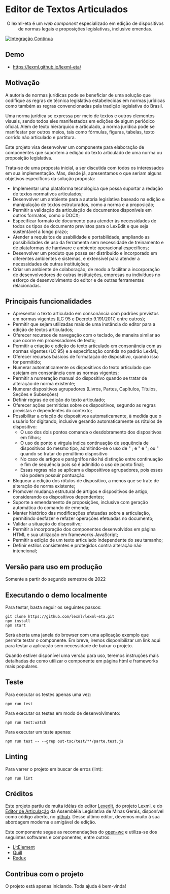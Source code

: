 # Editor de Textos Articulados

<p align="center">O lexml-eta é um <i>web component</i> especializado em edição de dispositivos de normas legais e proposições legislativas, inclusive emendas.</p>

[![Integração Contínua](https://github.com/lexml/lexml-eta/actions/workflows/deploy-demo.yml/badge.svg)](https://github.com/lexml/lexml-eta/actions/workflows/deploy-demo.yml)

## Demo

- https://lexml.github.io/lexml-eta/

## Motivação
A autoria de normas jurídicas pode se beneficiar de uma solução que codifique as regras de técnica legislativa estabelecidas em normas jurídicas como também as regras convencionadas pela tradição legislativa do Brasil. 

Uma norma jurídica se expressa por meio de textos e outros elementos visuais, sendo todos eles manifestados em edições de algum periódico oficial. Além de texto hierárquico e articulado, a norma jurídica pode se manifestar por outros meios, tais como fórmulas, figuras, tabelas, texto corrido não articulado e partitura. 

Este projeto visa desenvolver um componente para elaboração de componentes que suportem a edição do texto articulado de uma norma ou proposição legislativa.

Trata-se de uma proposta inicial, a ser discutida com todos os interessados em sua implementação. Mas, desde já, apresentamos o que seriam alguns objetivos específicos da solução proposta:

- Implementar uma plataforma tecnológica que possa suportar a redação de textos normativos articulados; 
- Desenvolver um ambiente para a autoria legislativa baseado na edição e manipulação de textos estruturados, como a norma e a proposição;
- Permitir a validação da articulação de documentos disponíveis em outros formatos, como o DOCX;
- Especificar formato de documento para atender às necessidades de todos os tipos de documento previstos para o LexEdit e que seja sustentável a longo prazo;
- Atender a requisitos de usabilidade e portabilidade, ampliando as possibilidades de uso da ferramenta sem necessidade de treinamento e de plataformas de hardware e ambiente operacional específicos;
- Desenvolver um produto que possa ser distribuído e incorporado em diferentes ambientes e sistemas, e extensível para atender a necessidades de outras instituições;
- Criar um  ambiente de colaboração, de modo a facilitar a incorporação de desenvolvedores de outras instituições, empresas ou indivíduos no esforço de desenvolvimento do editor e de outras ferramentas relacionadas.

## Principais funcionalidades

- Apresentar o texto articulado em consonância com padrões previstos em normas vigentes (LC 95 e Decreto 9.191/2017, entre outros);
- Permitir que sejam utilizadas mais de uma instância do editor para a edição de textos articulados;
- Oferecer recursos de navegação com o teclado, de maneira similar ao que ocorre em processadores de texto;
- Permitir a criação e edição do texto articulado em consonância com as normas vigentes (LC 95) e a especificação contida no padrão LexML;
- Oferecer recursos básicos de formatação de dispositivo, quando isso for permitido;
- Numerar automaticamente os dispositivos do texto articulado que estejam em consonância com as normas vigentes;
- Permitir a numeração manual do dispositivo quando se tratar de alteração de norma existente;
- Numerar dispositivos agrupadores (Livros, Partes, Capítulos, Títulos, Seções e Subseções)
- Definir regras de edição do texto articulado;
- Oferecer ações permitidas sobre os dispositivos, segundo as regras previstas e dependentes do contexto; 
- Possibilitar a criação de dispositivos automaticamente, à medida que o usuário for digitando, inclusive gerando automaticamente os rótulos de dispositivo:
  - O uso dos dois pontos comanda o desdobramento dos dispositivos em filhos;
  - O uso de ponto e vírgula indica continuação de sequência de dispositivos do mesmo tipo, admitindo-se o uso de " ; e " e "; ou " quando se tratar do penúltimo dispositivo
  - No caso de artigos e parágráfos não há distinção entre continuação e fim de sequência pois só é admitido o uso de ponto final;
  - Essas regras não se aplicam a dispositivos agrupadores, pois esses não podem possuir pontuação.
- Bloquear a edição dos rótulos de dispositivo, a menos que se trate de alteração de norma existente;
- Promover mudança estrutural de artigos e dispositivos de artigo, considerando os dispositivos dependentes;
- Suporte a emendamento de proposições, inclusive com geração automática do comando de emenda;
- Manter histórico das modificações efetuadas sobre a articulação, permitindo desfazer e refazer operações efetuadas no documento;
- Validar a situação do dispositivo;
- Permitir a incorporação dos componentes desenvolvidos em página HTML e sua utilização em frameworks JavaScript;
- Permitir a edição de um texto articulado independente do seu tamanho;
- Definir estilos consistentes e protegidos contra alteração não intencional;

## Versão para uso em produção

Somente a partir do segundo semestre de 2022

## Executando o demo localmente

Para testar, basta seguir os seguintes passos:

```
git clone https://github.com/lexml/lexml-eta.git
npm install
npm start
```
Será aberta uma janela do browser com uma aplicação exemplo que permite testar o componente. Em breve, iremos disponibilizar um link aqui para testar a aplicação sem necessidade de baixar o projeto.

Quando estiver disponível uma versão para uso, teremos instruções mais detalhadas de como utilizar o componente em página html e frameworks mais populares. 

## Teste

Para executar os testes apenas uma vez:

```
npm run test

```

Para executar os testes em modo de desenvolvimento:

```
npm run test:watch

```

Para executar um teste apenas:

```
npm run test -- --grep out-tsc/test/**/parte.test.js
```

## Linting

Para varrer o projeto em buscar de erros (lint):

```
npm run lint
```

## Créditos

Este projeto partiu de muita idéias do editor [Lexedit](https://legis.senado.leg.br/lexedit/), do projeto Lexml, e do [Editor de Articulação](https://silegis-mg.github.io/editor-articulacao/) da Assembléia Legislativa de Minas Gerais, disponível como código aberto, no [github]( https://github.com/silegis-mg/editor-articulacao). Desse último editor, devemos muito à sua abordagem moderna e amigável de edição.

Este componente segue as recomendações do [open-wc](https://github.com/open-wc/open-wc) e utiliza-se dos seguintes softwares e componentes, entre outros:

- [LitElement](https://lit-element.polymer-project.org/) 
- [Quill](https://quilljs.com/docs/quickstart/)
- [Redux](https://redux.js.org/)


## Contribua com o projeto
O projeto está apenas iniciando. Toda ajuda é bem-vinda!

